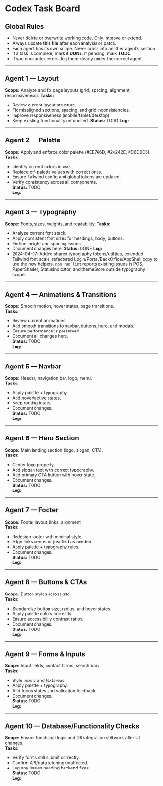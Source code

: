 # Codex Task Board

## Global Rules
- Never delete or overwrite working code. Only improve or extend.
- Always update **this file** after each analysis or patch.
- Each agent has its own scope. Never cross into another agent’s section.
- If a task is complete, mark it **DONE**. If pending, mark **TODO**.
- If you encounter errors, log them clearly under the correct agent.

---

## Agent 1 — Layout
**Scope:** Analyze and fix page layouts (grid, spacing, alignment, responsiveness).
**Tasks:**
- Review current layout structure.
- Fix misaligned sections, spacing, and grid inconsistencies.
- Improve responsiveness (mobile/tablet/desktop).
- Keep existing functionality untouched.
**Status:** TODO
**Log:**

---

## Agent 2 — Palette
**Scope:** Apply and enforce color palette (#EE766D, #24242E, #D6D6D6).  
**Tasks:**  
- Identify current colors in use.  
- Replace off-palette values with correct ones.  
- Ensure Tailwind config and global tokens are updated.  
- Verify consistency across all components.  
**Status:** TODO  
**Log:**  

---

## Agent 3 — Typography
**Scope:** Fonts, sizes, weights, and readability.
**Tasks:**
- Analyze current font stack.
- Apply consistent font sizes for headings, body, buttons.
- Fix line-height and spacing issues.
- Document changes here.
**Status:** DONE
**Log:**
- 2024-04-07: Added shared typography tokens/utilities, extended Tailwind font scale, refactored Login/Portal/BackOffice/AppShell copy to use the new helpers. `npm run lint` reports existing issues in POS, PaperShader, StatusIndicator, and themeStore outside typography scope.
---

## Agent 4 — Animations & Transitions
**Scope:** Smooth motion, hover states, page transitions.  
**Tasks:**  
- Review current animations.  
- Add smooth transitions to navbar, buttons, hero, and modals.  
- Ensure performance is preserved.  
- Document all changes here.  
**Status:** TODO  
**Log:**  

---

## Agent 5 — Navbar
**Scope:** Header, navigation bar, logo, menu.  
**Tasks:**  
- Apply palette + typography.  
- Add hover/active states.  
- Keep routing intact.  
- Document changes.  
**Status:** TODO  
**Log:**  

---

## Agent 6 — Hero Section
**Scope:** Main landing section (logo, slogan, CTA).  
**Tasks:**  
- Center logo properly.  
- Add slogan text with correct typography.  
- Add primary CTA button with hover state.  
- Document changes.  
**Status:** TODO  
**Log:**  

---

## Agent 7 — Footer
**Scope:** Footer layout, links, alignment.  
**Tasks:**  
- Redesign footer with minimal style.  
- Align links center or justified as needed.  
- Apply palette + typography rules.  
- Document changes.  
**Status:** TODO  
**Log:**  

---

## Agent 8 — Buttons & CTAs
**Scope:** Button styles across site.  
**Tasks:**  
- Standardize button size, radius, and hover states.  
- Apply palette colors correctly.  
- Ensure accessibility contrast ratios.  
- Document changes.  
**Status:** TODO  
**Log:**  

---

## Agent 9 — Forms & Inputs
**Scope:** Input fields, contact forms, search bars.  
**Tasks:**  
- Style inputs and textareas.  
- Apply palette + typography.  
- Add focus states and validation feedback.  
- Document changes.  
**Status:** TODO  
**Log:**  

---

## Agent 10 — Database/Functionality Checks
**Scope:** Ensure functional logic and DB integration still work after UI changes.  
**Tasks:**  
- Verify forms still submit correctly.  
- Confirm API/data fetching unaffected.  
- Log any issues needing backend fixes.  
**Status:** TODO  
**Log:**  
